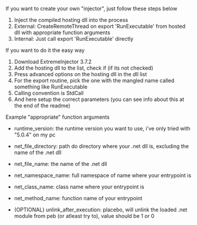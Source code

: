 If you want to create your own "injector", just follow these steps below

1. Inject the compiled hosting dll into the process
2. External: CreateRemoteThread on export 'RunExecutable' from hosted dll with appropriate function arguments
3. Internal: Just call export 'RunExecutable' directly

If you want to do it the easy way
1. Download ExtremeInjector 3.7.2
2. Add the hosting dll to the list, check if (if its not checked)
3. Press advanced options on the hosting dll in the dll list
4. For the export routine, pick the one with the mangled name called something like RunExecutable
5. Calling convention is StdCall
6. And here setup the correct parameters (you can see info about this at the end of the readme)

Example "appropriate" function arguments
*    runtime_version: the runtime version you want to use, i've only tried with "5.0.4" on my pc
*    net_file_directory: path do directory where your .net dll is, excluding the name of the .net dll
*    net_file_name: the name of the .net dll
*    net_namespace_name: full namespace of name where your entrypoint is
*    net_class_name: class name where your entrypoint is
*    net_method_name: function name of your entrypoint

*    (OPTIONAL) unlink_after_execution: placebo, will unlink the loaded .net module from peb (or atleast try to), value should be 1 or 0